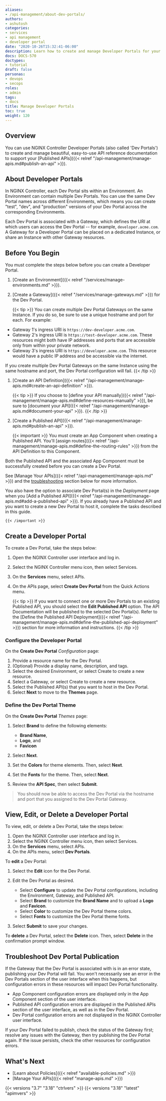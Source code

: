 ```yaml
---
aliases:
- /api-management/about-dev-portals/
authors:
- ashutosh
categories:
- services
- api management
- developer portal
date: "2020-10-26T15:32:41-06:00"
description: Learn how to create and manage Developer Portals for your API documentation.
docs: DOCS-570
doctypes:
- tutorial
draft: false
personas:
- devops
- secops
roles:
- admin
tags:
- docs
title: Manage Developer Portals
toc: true
weight: 120
---
```


## Overview

You can use NGINX Controller Developer Portals (also called 'Dev Portals') to create and manage beautiful, easy-to-use API reference documentation to support your [Published APIs]({{< relref "/api-management/manage-apis.md#publish-an-api" >}}).

## About Developer Portals

In NGINX Controller, each Dev Portal sits within an Environment. An Environment can contain multiple Dev Portals. You can use the same Dev Portal names across different Environments, which means you can create "test", "dev", and "production" versions of your Dev Portal across the corresponding Environments.

Each Dev Portal is associated with a Gateway, which defines the URI at which users can access the Dev Portal -- for example, `developer.acme.com`. A Gateway for a Developer Portal can be placed on a dedicated Instance, or share an Instance with other Gateway resources.

## Before You Begin

You must complete the steps below before you can create a Developer Portal.

1. [Create an Environment]({{< relref "/services/manage-environments.md" >}}).
1. [Create a Gateway]({{< relref "/services/manage-gateways.md" >}}) for the Dev Portal.

    {{< tip >}}
You can create multiple Dev Portal Gateways on the same Instance. If you do so, be sure to use a unique hostname and port for each. For example:

- Gateway 1's ingress URI is `https://dev-developer.acme.com`.
- Gateway 2's ingress URI is `https://test-developer.acme.com`. These resources might both have IP addresses and ports that are accessible only from within your private network.
- Gateway 3's ingress URI is `https://developer.acme.com`. This resource would have a public IP address and be accessible via the internet.

If you create multiple Dev Portal Gateways on the same Instance using the same hostname and port, the Dev Portal configuration will fail.
    {{< /tip >}}

1. [Create an API Definition]({{< relref "/api-management/manage-apis.md#create-an-api-definition" >}}).

    {{< tip >}}
If you choose to [define your API manually]({{< relref "/api-management/manage-apis.md#define-resources-manually" >}}), be sure to [document your API]({{< relref "/api-management/manage-apis.md#document-your-api" >}}).
    {{< /tip >}}

1. [Create a Published API]({{< relref "/api-management/manage-apis.md#publish-an-api" >}}).

    {{< important >}}
You must create an App Component when creating a Published API. You'll [assign routes]({{< relref "/api-management/manage-apis.md#define-the-routing-rules" >}}) from the API Definition to this Component.

Both the Published API and the associated App Component must be successfully created before you can create a Dev Portal.

See [Manage Your APIs]({{< relref "/api-management/manage-apis.md" >}}) and the [troubleshooting](#troubleshoot-dev-portal-publication) section below for more information.

You also have the option to associate Dev Portal(s) in the *Deployment* page when you [Add a Published API]({{< relref "/api-management/manage-apis.md#add-a-published-api" >}}). If you already have a Published API and you want to create a new Dev Portal to host it, complete the tasks described in this guide.

    {{< /important >}}

## Create a Developer Portal

To create a Dev Portal, take the steps below:

1. Open the NGINX Controller user interface and log in.
2. Select the NGINX Controller menu icon, then select Services.
3. On the **Services** menu, select APIs.
4. On the APIs page, select **Create Dev Portal** from the Quick Actions menu.

    {{< tip >}}
If you want to connect one or more Dev Portals to an existing Published API, you should select the **Edit Published API** option. The API Documentation will be published to the selected Dev Portal(s). Refer to the [Define the Published API Deployment]({{< relref "/api-management/manage-apis.md#define-the-published-api-deployment" >}}) section for more information and instructions.
    {{< /tip >}}

### Configure the Developer Portal

On the **Create Dev Portal** *Configuration* page:

1. Provide a resource name for the Dev Portal.
2. (Optional) Provide a display name, description, and tags.
3. Select the desired Environment, or select Create to create a new resource.
4. Select a Gateway, or select Create to create a new resource.
5. Select the Published API(s) that you want to host in the Dev Portal.
6. Select **Next** to move to the **Themes** page.

### Define the Dev Portal Theme

On the **Create Dev Portal** *Themes* page:

1. Select **Brand** to define the following elements:

    - **Brand Name**,
    - **Logo**, and
    - **Favicon**

2. Select **Next**.
3. Set the **Colors** for theme elements. Then, select **Next**.
4. Set the **Fonts** for the theme. Then, select **Next**.
5. Review the **API Spec**, then select **Submit**.

> You should now be able to access the Dev Portal via the hostname and port that you assigned to the Dev Portal Gateway.

## View, Edit, or Delete a Developer Portal

To view, edit, or delete a Dev Portal, take the steps below:

1. Open the NGINX Controller user interface and log in.
2. Select the NGINX Controller menu icon, then select Services.
3. On the **Services** menu, select APIs.
4. On the APIs menu, select **Dev Portals**.

To **edit** a Dev Portal:

1. Select the **Edit** icon for the Dev Portal.
2. Edit the Dev Portal as desired.

   - Select **Configure** to update the Dev Portal configurations, including the Environment, Gateway, and Published API.
   - Select **Brand** to customize the **Brand Name** and to upload a **Logo** and **Favicon**.
   - Select **Color** to customize the Dev Portal theme colors.
   - Select **Fonts** to customize the Dev Portal theme fonts.

3. Select **Submit** to save your changes.

To **delete** a Dev Portal, select the **Delete** icon. Then, select **Delete** in the confirmation prompt window.

## Troubleshoot Dev Portal Publication

If the Gateway that the Dev Portal is associated with is in an error state, publishing your Dev Portal will fail. You won't necessarily see an error in the Dev Portals section of the user interface when this happens, but configuration errors in these resources will impact Dev Portal functionality.

- App Component configuration errors are displayed only in the App Component section of the user interface.
- Published API configuration errors are displayed in the Published APIs section of the user interface, as well as in the Dev Portal.
- Dev Portal configuration errors are not displayed in the NGINX Controller user interface.

If your Dev Portal failed to publish, check the status of the Gateway first; resolve any issues with the Gateway, then try publishing the Dev Portal again.
If the issue persists, check the other resources for configuration errors.

## What's Next

- [Learn about Policies]({{< relref "available-policies.md" >}})
- [Manage Your APIs]({{< relref "manage-apis.md" >}})

{{< versions "3.7" "3.18" "ctrlvers" >}}
{{< versions "3.18" "latest" "apimvers" >}}
